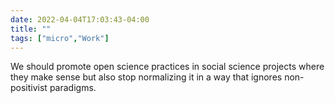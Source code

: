 ```yaml
---
date: 2022-04-04T17:03:43-04:00
title: ""
tags: ["micro","Work"]
---
```

We should promote open science practices in social science projects where they make sense but also stop normalizing it in a way that ignores non-positivist paradigms.
